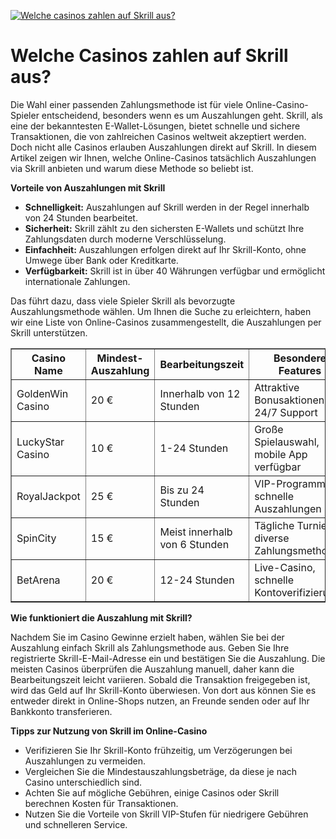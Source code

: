[![Welche casinos zahlen auf Skrill aus?](https://123-caf.pages.dev/gitsignup.png)](https://vrmoo.ru/Bt82HjjY)

<h1>Welche Casinos zahlen auf Skrill aus?</h1>  <p>Die Wahl einer passenden Zahlungsmethode ist für viele Online-Casino-Spieler entscheidend, besonders wenn es um Auszahlungen geht. Skrill, als eine der bekanntesten E-Wallet-Lösungen, bietet schnelle und sichere Transaktionen, die von zahlreichen Casinos weltweit akzeptiert werden. Doch nicht alle Casinos erlauben Auszahlungen direkt auf Skrill. In diesem Artikel zeigen wir Ihnen, welche Online-Casinos tatsächlich Auszahlungen via Skrill anbieten und warum diese Methode so beliebt ist.</p>  <p><strong>Vorteile von Auszahlungen mit Skrill</strong></p> <ul>   <li><strong>Schnelligkeit:</strong> Auszahlungen auf Skrill werden in der Regel innerhalb von 24 Stunden bearbeitet.</li>   <li><strong>Sicherheit:</strong> Skrill zählt zu den sichersten E-Wallets und schützt Ihre Zahlungsdaten durch moderne Verschlüsselung.</li>   <li><strong>Einfachheit:</strong> Auszahlungen erfolgen direkt auf Ihr Skrill-Konto, ohne Umwege über Bank oder Kreditkarte.</li>   <li><strong>Verfügbarkeit:</strong> Skrill ist in über 40 Währungen verfügbar und ermöglicht internationale Zahlungen.</li> </ul>  <p>Das führt dazu, dass viele Spieler Skrill als bevorzugte Auszahlungsmethode wählen. Um Ihnen die Suche zu erleichtern, haben wir eine Liste von Online-Casinos zusammengestellt, die Auszahlungen per Skrill unterstützen.</p>  <table border="1" cellspacing="0" cellpadding="8">   <thead>     <tr>       <th>Casino Name</th>       <th>Mindest-Auszahlung</th>       <th>Bearbeitungszeit</th>       <th>Besondere Features</th>     </tr>   </thead>   <tbody>     <tr>       <td>GoldenWin Casino</td>       <td>20 €</td>       <td>Innerhalb von 12 Stunden</td>       <td>Attraktive Bonusaktionen, 24/7 Support</td>     </tr>     <tr>       <td>LuckyStar Casino</td>       <td>10 €</td>       <td>1-24 Stunden</td>       <td>Große Spielauswahl, mobile App verfügbar</td>     </tr>     <tr>       <td>RoyalJackpot</td>       <td>25 €</td>       <td>Bis zu 24 Stunden</td>       <td>VIP-Programme, schnelle Auszahlungen</td>     </tr>     <tr>       <td>SpinCity</td>       <td>15 €</td>       <td>Meist innerhalb von 6 Stunden</td>       <td>Tägliche Turniere, diverse Zahlungsmethoden</td>     </tr>     <tr>       <td>BetArena</td>       <td>20 €</td>       <td>12-24 Stunden</td>       <td>Live-Casino, schnelle Kontoverifizierung</td>     </tr>   </tbody> </table>  <p><strong>Wie funktioniert die Auszahlung mit Skrill?</strong></p> <p>Nachdem Sie im Casino Gewinne erzielt haben, wählen Sie bei der Auszahlung einfach Skrill als Zahlungsmethode aus. Geben Sie Ihre registrierte Skrill-E-Mail-Adresse ein und bestätigen Sie die Auszahlung. Die meisten Casinos überprüfen die Auszahlung manuell, daher kann die Bearbeitungszeit leicht variieren. Sobald die Transaktion freigegeben ist, wird das Geld auf Ihr Skrill-Konto überwiesen. Von dort aus können Sie es entweder direkt in Online-Shops nutzen, an Freunde senden oder auf Ihr Bankkonto transferieren.</p>  <p><strong>Tipps zur Nutzung von Skrill im Online-Casino</strong></p> <ul>   <li>Verifizieren Sie Ihr Skrill-Konto frühzeitig, um Verzögerungen bei Auszahlungen zu vermeiden.</li>   <li>Vergleichen Sie die Mindestauszahlungsbeträge, da diese je nach Casino unterschiedlich sind.</li>   <li>Achten Sie auf mögliche Gebühren, einige Casinos oder Skrill berechnen Kosten für Transaktionen.</li>   <li>Nutzen Sie die Vorteile von Skrill VIP-Stufen für niedrigere Gebühren und schnelleren Service.</li> </ul>